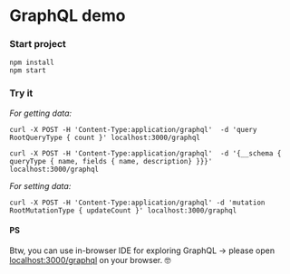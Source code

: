 # GraphQL demo

### Start project

```
npm install
npm start
```

### Try it

_For getting data:_

```
curl -X POST -H 'Content-Type:application/graphql'  -d 'query RootQueryType { count }' localhost:3000/graphql
```
```
curl -X POST -H 'Content-Type:application/graphql'  -d '{__schema { queryType { name, fields { name, description} }}}' localhost:3000/graphql
```

_For setting data:_

```
curl -X POST -H 'Content-Type:application/graphql' -d 'mutation RootMutationType { updateCount }' localhost:3000/graphql
```

#### PS

Btw, you can use in-browser IDE for exploring GraphQL → please open [localhost:3000/graphql](http://localhost:3000/graphql) on your browser. 🤓
